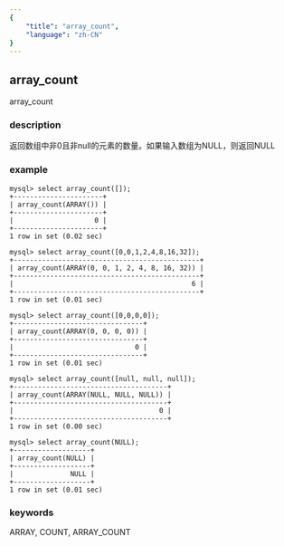 ```yaml
---
{
    "title": "array_count",
    "language": "zh-CN"
}
---
```


<!--
Licensed to the Apache Software Foundation (ASF) under one
or more contributor license agreements.  See the NOTICE file
distributed with this work for additional information
regarding copyright ownership.  The ASF licenses this file
to you under the Apache License, Version 2.0 (the
"License"); you may not use this file except in compliance
with the License.  You may obtain a copy of the License at

  http://www.apache.org/licenses/LICENSE-2.0

Unless required by applicable law or agreed to in writing,
software distributed under the License is distributed on an
"AS IS" BASIS, WITHOUT WARRANTIES OR CONDITIONS OF ANY
KIND, either express or implied.  See the License for the
specific language governing permissions and limitations
under the License.
-->

## array_count

<version since="1.2.0">

array_count

</version>

### description

返回数组中非0且非null的元素的数量。如果输入数组为NULL，则返回NULL

### example

```
mysql> select array_count([]);
+----------------------+
| array_count(ARRAY()) |
+----------------------+
|                    0 |
+----------------------+
1 row in set (0.02 sec)

mysql> select array_count([0,0,1,2,4,8,16,32]);
+----------------------------------------------+
| array_count(ARRAY(0, 0, 1, 2, 4, 8, 16, 32)) |
+----------------------------------------------+
|                                            6 |
+----------------------------------------------+
1 row in set (0.01 sec)

mysql> select array_count([0,0,0,0]);
+--------------------------------+
| array_count(ARRAY(0, 0, 0, 0)) |
+--------------------------------+
|                              0 |
+--------------------------------+
1 row in set (0.01 sec)

mysql> select array_count([null, null, null]); 
+--------------------------------------+
| array_count(ARRAY(NULL, NULL, NULL)) |
+--------------------------------------+
|                                    0 |
+--------------------------------------+
1 row in set (0.00 sec)

mysql> select array_count(NULL);
+-------------------+
| array_count(NULL) |
+-------------------+
|              NULL |
+-------------------+
1 row in set (0.01 sec)
```

### keywords

ARRAY, COUNT, ARRAY_COUNT


